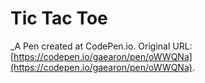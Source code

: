 # Tic Tac Toe
 _A Pen created at CodePen.io. Original URL: [https://codepen.io/gaearon/pen/oWWQNa](https://codepen.io/gaearon/pen/oWWQNa).

 
